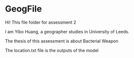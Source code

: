 # GeogFile

Hi! This file folder for assessment 2 

I am Yibo Huang, a geographer studies in University of Leeds.

The thesis of this  assessment is about Bacterial Weapon

The location.txt file is the outputs of the model
